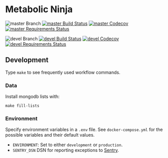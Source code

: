 # Metabolic Ninja

![master Branch](https://img.shields.io/badge/branch-master-blue.svg)
[![master Build Status](https://travis-ci.org/DD-DeCaF/metabolic-ninja.svg?branch=master)](https://travis-ci.org/DD-DeCaF/metabolic-ninja)
[![master Codecov](https://codecov.io/gh/DD-DeCaF/metabolic-ninja/branch/master/graph/badge.svg)](https://codecov.io/gh/DD-DeCaF/metabolic-ninja/branch/master)
[![master Requirements Status](https://requires.io/github/DD-DeCaF/metabolic-ninja/requirements.svg?branch=master)](https://requires.io/github/DD-DeCaF/metabolic-ninja/requirements/?branch=master)

![devel Branch](https://img.shields.io/badge/branch-devel-blue.svg)
[![devel Build Status](https://travis-ci.org/DD-DeCaF/metabolic-ninja.svg?branch=devel)](https://travis-ci.org/DD-DeCaF/metabolic-ninja)
[![devel Codecov](https://codecov.io/gh/DD-DeCaF/metabolic-ninja/branch/devel/graph/badge.svg)](https://codecov.io/gh/DD-DeCaF/metabolic-ninja/branch/devel)
[![devel Requirements Status](https://requires.io/github/DD-DeCaF/metabolic-ninja/requirements.svg?branch=devel)](https://requires.io/github/DD-DeCaF/metabolic-ninja/requirements/?branch=devel)

## Development

Type `make` to see frequently used workflow commands.

### Data

Install mongodb lists with:

```make fill-lists```

### Environment

Specify environment variables in a `.env` file. See `docker-compose.yml` for the  possible variables and their default values.

* `ENVIRONMENT`: Set to either `development` or `production`.
* `SENTRY_DSN` DSN for reporting exceptions to [Sentry](https://docs.sentry.io/clients/python/integrations/flask/).
